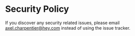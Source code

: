 # Security Policy

If you discover any security related issues, please email [axel.charpentier@hey.com](axel.charpentier@hey.com) instead of using the issue tracker.

